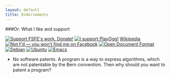 ```yaml
---
layout: default
title: Endorsements
---
```


###Or: What I like and support

<a href="http://fsfe.org/donate/"><img
src="http://fsfe.org/donate/graphics/300x198-FsfeSupportourWork_white.png"
alt="Support FSFE's work. Donate!"></a>
[![I support PlayOgg!](http://static.fsf.org/playogg/play_ogg_medium.png)](http://playogg.org)
[Wikipedia](http://wikimediafoundation.org/wiki/Donate/it)
[![Not f'd — you won't find me on
Facebook](http://static.fsf.org/nosvn/no-facebook-me.png)](http://www.fsf.org/fb)
[![Open Document Format](http://static.fsf.org/nosvn/opendocument/small/odf.png)](http://www.fsf.org/campaigns/opendocument)
[![Debian](http://www.debian.org/logos/openlogo-75.png)](http://debian.org)
[![Ubuntu](http://upload.wikimedia.org/wikipedia/commons/thumb/9/9d/Ubuntu_logo.svg/200px-Ubuntu_logo.svg.png)](http://ubuntu.com)
[![Emacs](http://www.emacswiki.org/emacs/GnuHead)](http://www.gnu.org/software/emacs/)
* No software patents. A program is a way to express algorithms, which are not patentable by the Bern convention. Then why should you want to patent a program?

